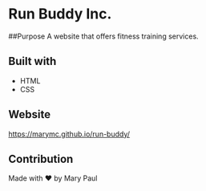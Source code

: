 # Run Buddy Inc.


##Purpose
A website that offers fitness training services.



## Built with

* HTML
* CSS

## Website

https://marymc.github.io/run-buddy/


## Contribution
Made with ❤️ by Mary Paul
